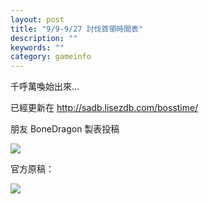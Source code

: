 ```yaml
---
layout: post
title: "9/9-9/27 討伐首領時間表"
description: ""
keywords: ""
category: gameinfo
---
```


千呼萬喚始出來...

已經更新在 <http://sadb.lisezdb.com/bosstime/>

朋友 BoneDragon 製表投稿

![](http://i.imgur.com/h27ziCG.jpg)

官方原稿：

![](http://i.imgur.com/nOrlUXD.png)

